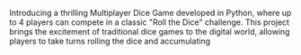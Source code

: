 Introducing a thrilling Multiplayer Dice Game developed in Python, where up to 4 players can compete
 in a classic  "Roll the Dice" challenge. This project brings the excitement of traditional dice
 games to the digital world, allowing players to  take turns rolling the dice and accumulating 
